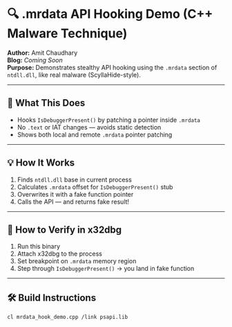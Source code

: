 # 🔍 .mrdata API Hooking Demo (C++ Malware Technique)

**Author:** Amit Chaudhary  
**Blog:** *Coming Soon*  
**Purpose:** Demonstrates stealthy API hooking using the `.mrdata` section of `ntdll.dll`, like real malware (ScyllaHide-style).

---

## 🔧 What This Does

- Hooks `IsDebuggerPresent()` by patching a pointer inside `.mrdata`
- No `.text` or IAT changes — avoids static detection
- Shows both local and remote `.mrdata` pointer patching

---

## 💡 How It Works

1. Finds `ntdll.dll` base in current process
2. Calculates `.mrdata` offset for `IsDebuggerPresent()` stub
3. Overwrites it with a fake function pointer
4. Calls the API — and returns fake result!

---

## 🧪 How to Verify in x32dbg

1. Run this binary
2. Attach x32dbg to the process
3. Set breakpoint on `.mrdata` memory region
4. Step through `IsDebuggerPresent()` → you land in fake function

---

## 🛠 Build Instructions

```bash
cl mrdata_hook_demo.cpp /link psapi.lib

